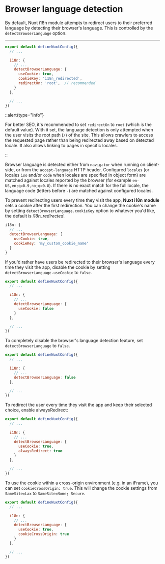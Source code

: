# Browser language detection

By default, Nuxt i18n module attempts to redirect users to their preferred language by detecting their browser's language. This is controlled by the `detectBrowserLanguage` option.

---

```js {}[nuxt.config.js]
export default defineNuxtConfig({
  // ...

  i18n: {
    // ...
    detectBrowserLanguage: {
      useCookie: true,
      cookieKey: 'i18n_redirected',
      redirectOn: 'root',  // recommended
    }
  },

  // ...
})
```

::alert{type="info"}

For better SEO, it's recommended to set `redirectOn` to `root` (which is the default value). With it set, the language detection is only attempted when the user visits the root path (`/`) of the site. This allows crawlers to access the requested page rather than being redirected away based on detected locale. It also allows linking to pages in specific locales.

::

Browser language is detected either from `navigator` when running on client-side, or from the `accept-language` HTTP header. Configured `locales` (or locales `iso` and/or `code` when locales are specified in object form) are matched against locales reported by the browser (for example `en-US,en;q=0.9,no;q=0.8`). If there is no exact match for the full locale, the language code (letters before `-`) are matched against configured locales.

To prevent redirecting users every time they visit the app, **Nuxt i18n module** sets a cookie after the first redirection. You can change the cookie's name by setting `detectBrowserLanguage.cookieKey` option to whatever you'd like, the default is _i18n_redirected_.

```js {}[nuxt.config.js]
i18n: {
  // ...
  detectBrowserLanguage: {
    useCookie: true,
    cookieKey: 'my_custom_cookie_name'
  }
}
```

If you'd rather have users be redirected to their browser's language every time they visit the app, disable the cookie by setting `detectBrowserLanguage.useCookie` to `false`.

```js {}[nuxt.config.js]
export default defineNuxtConfig({
  // ...

  i18n: {
    // ...
    detectBrowserLanguage: {
      useCookie: false
    }
  },

  // ...
})
```

To completely disable the browser's language detection feature, set `detectBrowserLanguage` to `false`.

```js {}[nuxt.config.js]
export default defineNuxtConfig({
  // ...

  i18n: {
    // ...
    detectBrowserLanguage: false
  },

  // ...
})
```

To redirect the user every time they visit the app and keep their selected choice, enable alwaysRedirect:

```js {}[nuxt.config.js]
export default defineNuxtConfig({
  // ...

  i18n: {
    // ...
    detectBrowserLanguage: {
      useCookie: true,
      alwaysRedirect: true
    }
  },

  // ...
})
```

To use the cookie within a cross-origin environment (e.g. in an iFrame), you can set `cookieCrossOrigin: true`. This will change the cookie settings from `SameSite=Lax` to `SameSite=None; Secure`.

```js {}[nuxt.config.js]
export default defineNuxtConfig({
  // ...

  i18n: {
    // ...
    detectBrowserLanguage: {
      useCookie: true,
      cookieCrossOrigin: true
    }
  },

  // ...
})
```
